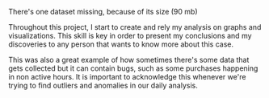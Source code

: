 There's one dataset missing, because of its size (90 mb)

Throughout this project, I start to create and rely my analysis on graphs and visualizations. This skill is key in order to present my conclusions and my discoveries to any person that wants to know more about this case.

This was also a great example of how sometimes there's some data that gets collected but it can contain bugs, such as some purchases happening in non active hours. It is important to acknowledge this whenever we're trying to find outliers and anomalies in our daily analysis.